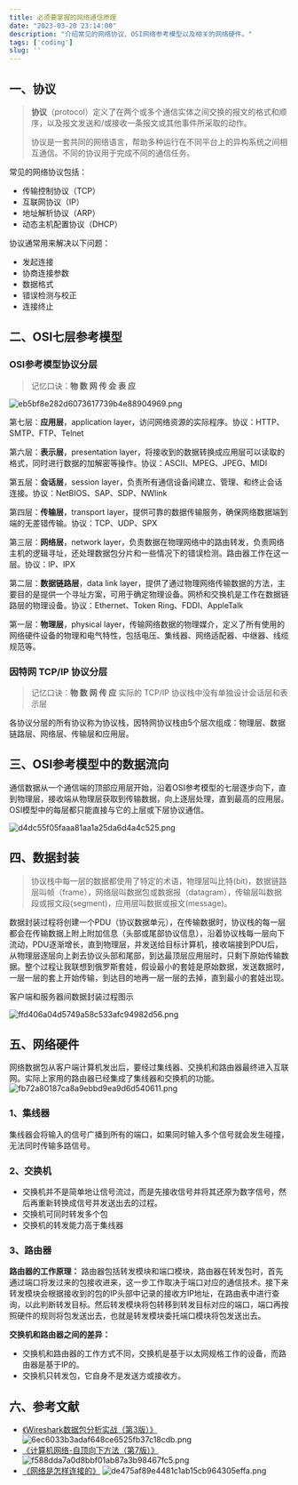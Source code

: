 ```yaml
---
title: 必须要掌握的网络通信原理
date: "2023-03-20 23:14:00"
description: "介绍常见的网络协议、OSI网络参考模型以及相关的网络硬件。"
tags: ['coding']
slug: ''
---
```


## 一、协议

> **协议**（protocol）定义了在两个或多个通信实体之间交换的报文的格式和顺序，以及报文发送和/或接收一条报文或其他事件所采取的动作。
> 
> 协议是一套共同的网络语言，帮助多种运行在不同平台上的异构系统之间相互通信。不同的协议用于完成不同的通信任务。

常见的网络协议包括：

- 传输控制协议（TCP）
- 互联网协议（IP）
- 地址解析协议（ARP）
- 动态主机配置协议（DHCP）

协议通常用来解决以下问题：

- 发起连接
- 协商连接参数
- 数据格式
- 错误检测与校正
- 连接终止

## 二、OSI七层参考模型

### OSI参考模型协议分层

> 记忆口诀：**物 数 网 传 会 表 应**

![eb5bf8e282d6073617739b4e88904969.png](eb5bf8e282d6073617739b4e88904969.png)

第七层：**应用层**，application layer，访问网络资源的实际程序。协议：HTTP、SMTP、FTP、Telnet

第六层：**表示层**，presentation layer，将接收到的数据转换成应用层可以读取的格式，同时进行数据的加解密等操作。协议：ASCII、MPEG、JPEG、MIDI

第五层：**会话层**，session layer，负责所有通信设备间建立、管理、和终止会话连接。协议：NetBIOS、SAP、SDP、NWlink

第四层：**传输层**，transport layer，提供可靠的数据传输服务，确保网络数据端到端的无差错传输。协议：TCP、UDP、SPX

第三层：**网络层**，network layer，负责数据在物理网络中的路由转发，负责网络主机的逻辑寻址，还处理数据包分片和一些情况下的错误检测。路由器工作在这一层。协议：IP、IPX

第二层：**数据链路层**，data link layer，提供了通过物理网络传输数据的方法，主要目的是提供一个寻址方案，可用于确定物理设备。网桥和交换机是工作在数据链路层的物理设备。协议：Ethernet、Token Ring、FDDI、AppleTalk

第一层：**物理层**，physical layer，传输网络数据的物理媒介，定义了所有使用的网络硬件设备的物理和电气特性，包括电压、集线器、网络适配器、中继器、线缆规范等。

### 因特网 TCP/IP 协议分层

> 记忆口诀：**物 数 网 传 应**
> 实际的 TCP/IP 协议栈中没有单独设计会话层和表示层

各协议分层的所有协议称为协议栈，因特网协议栈由5个层次组成：物理层、数据链路层、网络层、传输层和应用层。




## 三、OSI参考模型中的数据流向

通信数据从一个通信端的顶部应用层开始，沿着OSI参考模型的七层逐步向下，直到物理层，接收端从物理层获取到传输数据，向上逐层处理，直到最高的应用层。OSI模型中的每层都只能直接与它的上层或下层协议通信。

![d4dc55f05faaa81aa1a25da6d4a4c525.png](d4dc55f05faaa81aa1a25da6d4a4c525.png)

## 四、数据封装

> 协议栈中每一层的数据都使用了特定的术语，物理层叫比特(bit)，数据链路层叫帧（frame），网络层叫数据包或数据报（datagram），传输层叫数据段或报文段(segment)，应用层叫数据或报文(message)。

数据封装过程将创建一个PDU（协议数据单元），在传输数据时，协议栈的每一层都会在传输数据上附上附加信息（头部或尾部协议信息），沿着协议栈每一层向下流动，PDU逐渐增长，直到物理层，并发送给目标计算机，接收端接到PDU后，从物理层逐层向上剥去协议头部和尾部，到达最顶层应用层时，只剩下原始传输数据。整个过程让我联想到俄罗斯套娃，假设最小的套娃是原始数据，发送数据时，一层一层的套上开始传输，到达目的地再一层一层的去掉，直到最小的套娃出现。

客户端和服务器间数据封装过程图示

![ffd406a04d5749a58c533afc94982d56.png](ffd406a04d5749a58c533afc94982d56.png)


## 五、网络硬件

网络数据包从客户端计算机发出后，要经过集线器、交换机和路由器最终进入互联网。实际上家用的路由器已经集成了集线器和交换机的功能。
![fb72a80187ca8a9ebbd9ea9d6d540611.png](./fb72a80187ca8a9ebbd9ea9d6d540611.png)

### 1、集线器

集线器会将输入的信号广播到所有的端口，如果同时输入多个信号就会发生碰撞，无法同时传输多路信号。

### 2、交换机

- 交换机并不是简单地让信号流过，而是先接收信号并将其还原为数字信号，然后再重新转换成信号并发送出去的过程。
- 交换机可同时转发多个包
- 交换机的转发能力高于集线器

### 3、路由器

**路由器的工作原理：**
路由器包括转发模块和端口模块，路由器在转发包时，首先通过端口将发过来的包接收进来，这一步工作取决于端口对应的通信技术。接下来转发模块会根据接收到的包的IP头部中记录的接收方IP地址，在路由表中进行查询，以此判断转发目标。然后转发模块将包转移到转发目标对应的端口，端口再按照硬件的规则将包发送出去，也就是转发模块委托端口模块将包发送出去。

**交换机和路由器之间的差异：**
- 交换机和路由器的工作方式不同，交换机是基于以太网规格工作的设备，而路由器是基于IP的。
- 交换机只转发包，它自身不是发送方或接收方。


## 六、参考文献

- [《Wireshark数据包分析实战（第3版）》](https://book.douban.com/subject/30387220/)
    ![6ec6033b3adaf648ce6525fb37c18cdb.png](./6ec6033b3adaf648ce6525fb37c18cdb.png)
- [《计算机网络-自顶向下方法（第7版）》](https://book.douban.com/subject/30280001//)
    ![f588dda7a0d8bbf01ab87a3b98467fc5.png](./f588dda7a0d8bbf01ab87a3b98467fc5.png)
- [《网络是怎样连接的》](https://book.douban.com/subject/26941639/)
    ![de475af89e4481c1ab15cb964305effa.png](./de475af89e4481c1ab15cb964305effa.png)

